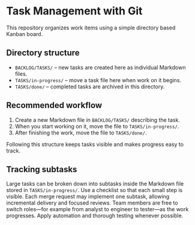 # Task Management with Git

This repository organizes work items using a simple directory based Kanban board.

## Directory structure

 - `BACKLOG/TASKS/` – new tasks are created here as individual Markdown files.
 - `TASKS/in-progress/` – move a task file here when work on it begins.
 - `TASKS/done/` – completed tasks are archived in this directory.

## Recommended workflow

1. Create a new Markdown file in `BACKLOG/TASKS/` describing the task.
2. When you start working on it, move the file to `TASKS/in-progress/`.
3. After finishing the work, move the file to `TASKS/done/`.

Following this structure keeps tasks visible and makes progress easy to track.

## Tracking subtasks

Large tasks can be broken down into subtasks inside the Markdown file stored in
`TASKS/in-progress/`. Use a checklist so that each small step is visible. Each
merge request may implement one subtask, allowing incremental delivery and
focused reviews. Team members are free to switch roles—for example from analyst
to engineer to tester—as the work progresses. Apply automation and thorough
testing whenever possible.
